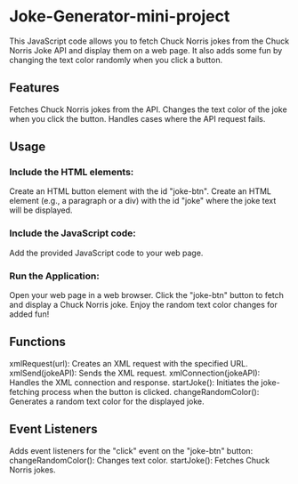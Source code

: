 # Joke-Generator-mini-project
This JavaScript code allows you to fetch Chuck Norris jokes from the Chuck Norris Joke API and display them on a web page. It also adds some fun by changing the text color randomly when you click a button.

## Features
Fetches Chuck Norris jokes from the API.
Changes the text color of the joke when you click the button.
Handles cases where the API request fails.

## Usage
### Include the HTML elements:
Create an HTML button element with the id "joke-btn".
Create an HTML element (e.g., a paragraph or a div) with the id "joke" where the joke text will be displayed.
### Include the JavaScript code:
Add the provided JavaScript code to your web page.
### Run the Application:
Open your web page in a web browser.
Click the "joke-btn" button to fetch and display a Chuck Norris joke.
Enjoy the random text color changes for added fun!

## Functions
xmlRequest(url): Creates an XML request with the specified URL.
xmlSend(jokeAPI): Sends the XML request.
xmlConnection(jokeAPI): Handles the XML connection and response.
startJoke(): Initiates the joke-fetching process when the button is clicked.
changeRandomColor(): Generates a random text color for the displayed joke.

## Event Listeners
Adds event listeners for the "click" event on the "joke-btn" button:
changeRandomColor(): Changes text color.
startJoke(): Fetches Chuck Norris jokes.


